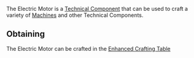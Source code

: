 The Electric Motor is a [Technical Component](https://github.com/Slimefun/Slimefun4/wiki/Technical-Components) that can be used to craft a variety of [Machines](https://github.com/Slimefun/Slimefun4/wiki/Electric-Machines) and other Technical Components.

## Obtaining

The Electric Motor can be crafted in the [Enhanced Crafting Table](https://github.com/Slimefun/Slimefun4/wiki/Enhanced-Crafting-Table)
